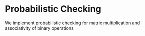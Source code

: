 # Probabilistic Checking
 
 We implement probabilistic checking for matrix multiplication
 and associativity of binary operations
